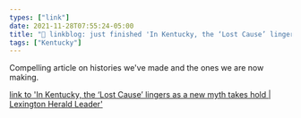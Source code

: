 ```yaml
---
types: ["link"]
date: 2021-11-28T07:55:24-05:00
title: "🔗 linkblog: just finished 'In Kentucky, the ‘Lost Cause’ lingers as a new myth takes hold | Lexington Herald Leader'"
tags: ["Kentucky"]
---
```

Compelling article on histories we've made and the ones we are now making.
 
[link to 'In Kentucky, the ‘Lost Cause’ lingers as a new myth takes hold | Lexington Herald Leader'](https://www.kentucky.com/news/politics-government/article252983683.html)
